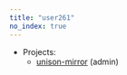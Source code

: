 ```yaml
---
title: "user261"
no_index: true
---
```


* Projects:
  * [unison-mirror](/projects/unison-mirror/) (admin)
